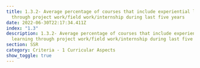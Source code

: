 ```yaml
---
title: 1.3.2- Average percentage of courses that include experiential learning
  through project work/field work/internship during last five years
date: 2022-06-30T22:17:34.411Z
index: "1.3"
description: 1.3.2- Average percentage of courses that include experiential
  learning through project work/field work/internship during last five years
section: SSR
category: Criteria - 1 Curricular Aspects
show_toggle: true
---
```

